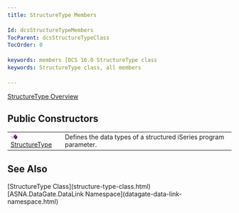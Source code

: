 ```yaml
---
title: StructureType Members

Id: dcsStructureTypeMembers
TocParent: dcsStructureTypeClass
TocOrder: 0

keywords: members [DCS 16.0 StructureType class
keywords: StructureType class, all members

---
```


[StructureType Overview](structure-type-class.html) 
## Public Constructors


|      |      |
| ---- | ---- |
| <img alt="public property" src="images/public-method.gif" x-maintain-ratio="TRUE" /> [ StructureType](structure-type-constructors-main.html) | Defines the data types of a structured iSeries program parameter. |



## See Also

<dl />
      [StructureType Class](structure-type-class.html)
      <br />
      [ASNA.DataGate.DataLink Namespace](datagate-data-link-namespace.html) 

